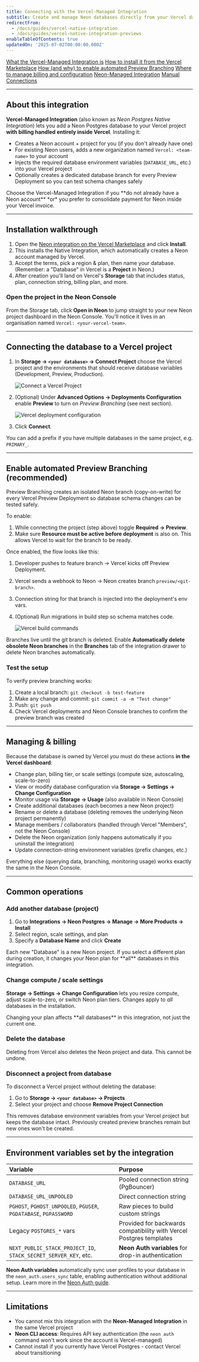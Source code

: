 ```yaml
---
title: Connecting with the Vercel-Managed Integration
subtitle: Create and manage Neon databases directly from your Vercel dashboard
redirectFrom:
  - /docs/guides/vercel-native-integration
  - /docs/guides/vercel-native-integration-previews
enableTableOfContents: true
updatedOn: '2025-07-02T00:00:00.000Z'
---
```


<InfoBlock>
<DocsList title="What you will learn:" >
<a href="#about-this-integration">What the Vercel-Managed Integration is</a>
<a href="#installation-walkthrough">How to install it from the Vercel Marketplace</a>
<a href="#enable-automated-preview-branching-recommended">How (and why) to enable automated Preview Branching</a>
<a href="#managing--billing">Where to manage billing and configuration</a>
</DocsList>

<DocsList title="Related topics" theme="docs">
<a href="/docs/guides/neon-managed-vercel-integration">Neon-Managed Integration</a>
<a href="/docs/guides/vercel-manual">Manual Connections</a>
</DocsList>
</InfoBlock>

---

## About this integration

**Vercel-Managed Integration** (also known as _Neon Postgres Native Integration_) lets you add a Neon Postgres database to your Vercel project **with billing handled entirely inside Vercel**. Installing it:

- Creates a Neon account + project for you (if you don't already have one)
- For existing Neon users, adds a new organization named `Vercel: <team-name>` to your account
- Injects the required database environment variables (`DATABASE_URL`, etc.) into your Vercel project
- Optionally creates a dedicated database branch for every Preview Deployment so you can test schema changes safely

<Admonition type="note" title="Who should use this path?">
Choose the Vercel-Managed Integration if you **do not already have a Neon account** *or* you prefer to consolidate payment for Neon inside your Vercel invoice.
</Admonition>

---

## Installation walkthrough

1. Open the [Neon integration on the Vercel Marketplace](https://vercel.com/marketplace/neon) and click **Install**.
2. This installs the Native Integration, which automatically creates a Neon account managed by Vercel.
3. Accept the terms, pick a region & plan, then name your database. (Remember: a "Database" in Vercel is a **Project** in Neon.)
4. After creation you'll land on Vercel's **Storage** tab that includes status, plan, connection string, billing plan, and more.

### Open the project in the Neon Console

From the Storage tab, click **Open in Neon** to jump straight to your new Neon project dashboard in the Neon Console. You'll notice it lives in an organisation named `Vercel: <your-vercel-team>`.

---

## Connecting the database to a Vercel project

1. In **Storage → `<your database>` → Connect Project** choose the Vercel project and the environments that should receive database variables (Development, Preview, Production).

   ![Connect a Vercel Project](/docs/guides/vercel_native_connect_project.png)

2. (Optional) Under **Advanced Options → Deployments Configuration** enable **Preview** to turn on _Preview Branching_ (see next section).

   ![Vercel deployment configuration](/docs/guides/vercel_native_deployments_configuration.png)

3. Click **Connect**.

<Admonition type="tip" title="Environment variable prefix">You can add a prefix if you have multiple databases in the same project, e.g. `PRIMARY_`.</Admonition>

---

## Enable automated Preview Branching (recommended)

Preview Branching creates an isolated Neon branch (copy-on-write) for every Vercel Preview Deployment so database schema changes can be tested safely.

To enable:

1. While connecting the project (step above) toggle **Required → Preview**.
2. Make sure **Resource must be active before deployment** is also on. This allows Vercel to wait for the branch to be ready.

Once enabled, the flow looks like this:

1. Developer pushes to feature branch → Vercel kicks off Preview Deployment.
2. Vercel sends a webhook to Neon → Neon creates branch `preview/<git-branch>`.
3. Connection string for that branch is injected into the deployment's env vars.
4. (Optional) Run migrations in build step so schema matches code.

   ![Vercel build commands](/docs/guides/vercel_build_command.png)

Branches live until the git branch is deleted. Enable **Automatically delete obsolete Neon branches** in the **Branches** tab of the integration drawer to delete Neon branches automatically.

### Test the setup

To verify preview branching works:

1. Create a local branch: `git checkout -b test-feature`
2. Make any change and commit: `git commit -a -m "Test change"`
3. Push: `git push`
4. Check Vercel deployments and Neon Console branches to confirm the preview branch was created

---

## Managing & billing

Because the database is owned by Vercel you must do these actions **in the Vercel dashboard**:

- Change plan, billing tier, or scale settings (compute size, autoscaling, scale-to-zero)
- View or modify database configuration via **Storage → Settings → Change Configuration**
- Monitor usage via **Storage → Usage** (also available in Neon Console)
- Create additional databases (each becomes a new Neon project)
- Rename or delete a database (deleting removes the underlying Neon project permanently)
- Manage members / collaborators (handled through Vercel "Members", not the Neon Console)
- Delete the Neon organization (only happens automatically if you uninstall the integration)
- Update connection-string environment variables (prefix changes, etc.)

Everything else (querying data, branching, monitoring usage) works exactly the same in the Neon Console.

---

## Common operations

### Add another database (project)

1. Go to **Integrations → Neon Postgres → Manage → More Products → Install**
2. Select region, scale settings, and plan
3. Specify a **Database Name** and click **Create**

<Admonition type="warning" title="Plan changes affect all databases">
Each new "Database" is a new Neon project. If you select a different plan during creation, it changes your Neon plan for **all** databases in this integration.
</Admonition>

### Change compute / scale settings

**Storage → Settings → Change Configuration** lets you resize compute, adjust scale-to-zero, or switch Neon plan tiers. Changes apply to _all_ databases in the installation.

<Admonition type="important">
Changing your plan affects **all databases** in this integration, not just the current one.
</Admonition>

### Delete the database

Deleting from Vercel also deletes the Neon project and data. This cannot be undone.

### Disconnect a project from database

To disconnect a Vercel project without deleting the database:

1. Go to **Storage → `<your database>` → Projects**
2. Select your project and choose **Remove Project Connection**

This removes database environment variables from your Vercel project but keeps the database intact. Previously created preview branches remain but new ones won't be created.

---

## Environment variables set by the integration

| Variable                                                          | Purpose                                                             |
| :---------------------------------------------------------------- | :------------------------------------------------------------------ |
| `DATABASE_URL`                                                    | Pooled connection string (PgBouncer)                                |
| `DATABASE_URL_UNPOOLED`                                           | Direct connection string                                            |
| `PGHOST`, `PGHOST_UNPOOLED`, `PGUSER`, `PGDATABASE`, `PGPASSWORD` | Raw pieces to build custom strings                                  |
| Legacy `POSTGRES_*` vars                                          | Provided for backwards compatibility with Vercel Postgres templates |
| `NEXT_PUBLIC_STACK_PROJECT_ID`, `STACK_SECRET_SERVER_KEY`, etc.   | **Neon Auth variables** for drop-in authentication                  |

**Neon Auth variables** automatically sync user profiles to your database in the `neon_auth.users_sync` table, enabling authentication without additional setup. Learn more in the [Neon Auth guide](/docs/guides/neon-auth).

---

## Limitations

- You cannot mix this integration with the **Neon-Managed Integration** in the same Vercel project
- **Neon CLI access**: Requires API key authentication (the `neon auth` command won't work since the account is Vercel-managed)
- Cannot install if you currently have Vercel Postgres - contact Vercel about transitioning

<NeedHelp/>
